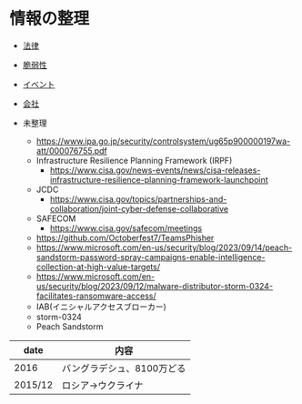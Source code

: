 # 情報の整理

* [法律](law/index.md)

* [脆弱性](vulnerability/index.md)

* [イベント](event/index.md)

* [会社](company/index.md)

* 未整理
  * https://www.ipa.go.jp/security/controlsystem/ug65p900000197wa-att/000076755.pdf
  * Infrastructure Resilience Planning Framework (IRPF)
    * https://www.cisa.gov/news-events/news/cisa-releases-infrastructure-resilience-planning-framework-launchpoint
  * JCDC
    * https://www.cisa.gov/topics/partnerships-and-collaboration/joint-cyber-defense-collaborative
  * SAFECOM
    * https://www.cisa.gov/safecom/meetings
  * https://github.com/Octoberfest7/TeamsPhisher
  * https://www.microsoft.com/en-us/security/blog/2023/09/14/peach-sandstorm-password-spray-campaigns-enable-intelligence-collection-at-high-value-targets/
  * https://www.microsoft.com/en-us/security/blog/2023/09/12/malware-distributor-storm-0324-facilitates-ransomware-access/
  * IAB(イニシャルアクセスブローカー)
  * storm-0324
  * Peach Sandstorm
 
|date|内容|
|---|---|
|2016|バングラデシュ、8100万どる|
|2015/12|ロシア→ウクライナ|

